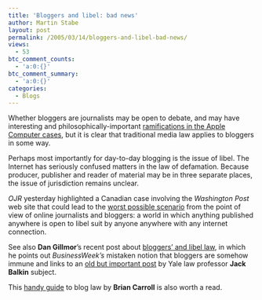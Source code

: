 ```yaml
---
title: 'Bloggers and libel: bad news'
author: Martin Stabe
layout: post
permalink: /2005/03/14/bloggers-and-libel-bad-news/
views:
  - 53
btc_comment_counts:
  - 'a:0:{}'
btc_comment_summary:
  - 'a:0:{}'
categories:
  - Blogs
---
```

Whether bloggers are journalists may be open to debate, and may have interesting and philosophically-important [ramifications in the Apple Computer cases][1], but it is clear that traditional media law applies to bloggers in some way.

Perhaps most importantly for day-to-day blogging is the issue of libel. The Internet has seriously confused matters in the law of defamation. Because producer, publisher and reader of material may be in three separate places, the issue of jurisdiction remains unclear.

*OJR* yesterday highlighted a Canadian case involving the *Washington Post* web site that could lead to the [worst possible scenario][2] from the point of view of online journalists and bloggers: a world in which anything published anywhere is open to libel suit by anyone anywhere with any internet connection.

See also **Dan Gillmor**&rsquo;s recent post about [bloggers&rsquo; and libel law][3], in which he points out *BusinessWeek&rsquo;s* mistaken notion that bloggers are somehow immune and links to an [old but important post][4] by Yale law professor **Jack Balkin** subject.

This [handy guide][5] to blog law by **Brian Carroll** is also worth a read.

 [1]: http://www.martinstabe.com/blog/archives/2005/03/the_danger_of_d.php
 [2]: http://www.ojr.org/ojr/blog/Events/314/
 [3]: http://dangillmor.typepad.com/dan_gillmor_on_grassroots/2005/03/note_to_busines.html "Dan Gillmor on Grassroots Journalism, Etc.: Note to Business Week: Bloggers Aren't Immune from Libel Law"
 [4]: http://balkin.blogspot.com/2003_06_29_balkin_archive.html#105723343690170641
 [5]: http://www.unc.edu/~briman/J221/bloglaw.html